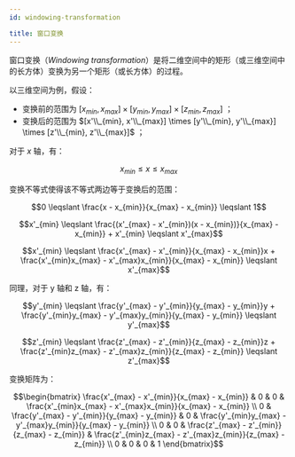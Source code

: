 ```yaml
---
id: windowing-transformation

title: 窗口变换
---
```


窗口变换（_Windowing transformation_）是将二维空间中的矩形（或三维空间中的长方体）变换为另一个矩形（或长方体）的过程。

以三维空间为例，假设：

- 变换前的范围为 $[x_{min}, x_{max}] \times [y_{min}, y_{max}] \times [z_{min}, z_{max}]$ ；
- 变换后的范围为 $[x'\\_{min}, x'\\_{max}] \times [y'\\_{min}, y'\\_{max}] \times [z'\\_{min}, z'\\_{max}]$ ；

对于 $x$ 轴，有：

```math
x_{min} \leqslant x \leqslant x_{max}
```

变换不等式使得该不等式两边等于变换后的范围：

```math
0
\leqslant
\frac{x - x_{min}}{x_{max} - x_{min}}
\leqslant
1
```

```math
x'_{min}
\leqslant
\frac{(x'_{max} - x'_{min})(x - x_{min})}{x_{max} - x_{min}} + x'_{min}
\leqslant
x'_{max}
```

```math
x'_{min}
\leqslant
\frac{x'_{max} - x'_{min}}{x_{max} - x_{min}}x + \frac{x'_{min}x_{max} - x'_{max}x_{min}}{x_{max} - x_{min}}
\leqslant
x'_{max}
```

同理，对于 y 轴和 z 轴，有：

```math
y'_{min}
\leqslant
\frac{y'_{max} - y'_{min}}{y_{max} - y_{min}}y + \frac{y'_{min}y_{max} - y'_{max}y_{min}}{y_{max} - y_{min}}
\leqslant
y'_{max}
```

```math
z'_{min}
\leqslant
\frac{z'_{max} - z'_{min}}{z_{max} - z_{min}}z + \frac{z'_{min}z_{max} - z'_{max}z_{min}}{z_{max} - z_{min}}
\leqslant
z'_{max}
```

变换矩阵为：

```math
\begin{bmatrix}
\frac{x'_{max} - x'_{min}}{x_{max} - x_{min}} & 0 & 0 & \frac{x'_{min}x_{max} - x'_{max}x_{min}}{x_{max} - x_{min}} \\
0 & \frac{y'_{max} - y'_{min}}{y_{max} - y_{min}} & 0 & \frac{y'_{min}y_{max} - y'_{max}y_{min}}{y_{max} - y_{min}} \\
0 & 0 & \frac{z'_{max} - z'_{min}}{z_{max} - z_{min}} & \frac{z'_{min}z_{max} - z'_{max}z_{min}}{z_{max} - z_{min}} \\
0 & 0 & 0 & 1
\end{bmatrix}
```
